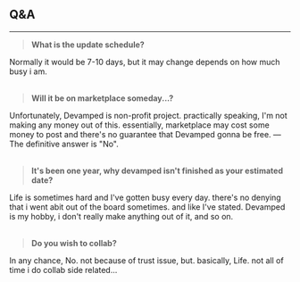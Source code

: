 ## Q&A
---
> **What is the update schedule?**

Normally it would be 7-10 days, but it may change depends on how much busy i am.
<br><br>
> **Will it be on marketplace someday...?**

Unfortunately, Devamped is non-profit project. practically speaking, I'm not making any money out of this. essentially, marketplace may cost some money to post and there's no guarantee that Devamped gonna be free. — The definitive answer is "No".
<br><br>
> **It's been one year, why devamped isn't finished as your estimated date?**

Life is sometimes hard and I've gotten busy every day. there's no denying that i went abit out of the board sometimes. and like I've stated. Devamped is my hobby, i don't really make anything out of it, and so on.
<br><br>
> **Do you wish to collab?**

In any chance, No. not because of trust issue, but. basically, Life. not all of time i do collab side related...
<br><br>